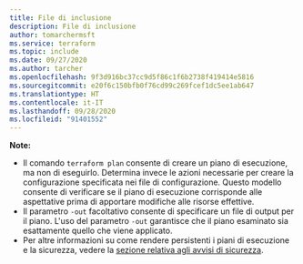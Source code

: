 ```yaml
---
title: File di inclusione
description: File di inclusione
author: tomarchermsft
ms.service: terraform
ms.topic: include
ms.date: 09/27/2020
ms.author: tarcher
ms.openlocfilehash: 9f3d916bc37cc9d5f86c1f6b2738f419414e5816
ms.sourcegitcommit: e20f6c150bfb0f76cd99c269fcef1dc5ee1ab647
ms.translationtype: HT
ms.contentlocale: it-IT
ms.lasthandoff: 09/28/2020
ms.locfileid: "91401552"
---
```

  **Note:**

  - Il comando `terraform plan` consente di creare un piano di esecuzione, ma non di eseguirlo. Determina invece le azioni necessarie per creare la configurazione specificata nei file di configurazione. Questo modello consente di verificare se il piano di esecuzione corrisponde alle aspettative prima di apportare modifiche alle risorse effettive.
  - Il parametro `-out` facoltativo consente di specificare un file di output per il piano. L'uso del parametro `-out` garantisce che il piano esaminato sia esattamente quello che viene applicato.
  - Per altre informazioni su come rendere persistenti i piani di esecuzione e la sicurezza, vedere la [sezione relativa agli avvisi di sicurezza](https://www.terraform.io/docs/commands/plan.html#security-warning).